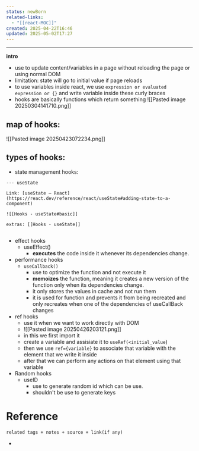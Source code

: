 ```yaml
---
status: newBorn
related-links:
  - "[[react-MOC]]"
created: 2025-04-22T16:46
updated: 2025-05-02T17:27
---
```

---


**intro**
- use to update content/variables in a page without reloading the page or using normal DOM
- limitation: state will go to initial value if page reloads
- to use variables inside react, we use `expression or evaluated expression or {}` and write variable inside these curly braces
- hooks are basically functions which return something
	![[Pasted image 20250304141710.png]]


## map of hooks:

![[Pasted image 20250423072234.png]]


## types of hooks:

- state management hooks:

````tabs
--- useState

Link: [useState – React](https://react.dev/reference/react/useState#adding-state-to-a-component)

![[Hooks - useState#basic]]

extras: [[Hooks - useState]]


````

- effect hooks
	- useEffect()
		- **executes** the code inside it whenever its dependencies change.
- performance hooks
	- `useCallback()`
		- use to optimize the function and not execute it
		- **memoizes** the function, meaning it creates a new version of the function only when its dependencies change.
		- it only stores the values in cache and not run them
		- it is used for function and prevents it from being recreated and only recreates when one of the dependencies of useCallBack changes
- ref hooks
	- use it when we want to work directly with DOM
	- ![[Pasted image 20250426203121.png]]
	- in this we first import it
	- create a variable and assisiate it to `useRef(<initial_value`) 
	- then we use `ref={variable}` to associate that variable with the element that we write it inside
	- after that we can perform any actions on that element using that variable
- Random hooks
	- useID
		- use to generate random id which can be use.
		- shouldn't be use to generate keys



# Reference
`related tags + notes + source + link(if any)`
 

- 